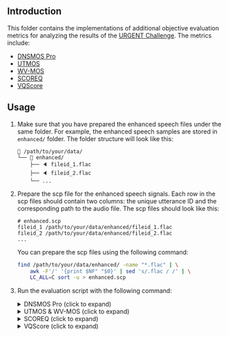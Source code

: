 ## Introduction

This folder contains the implementations of additional objective evaluation metrics for analyzing the results of the [URGENT Challenge](https://urgent-challenge.github.io/urgent2024/). The metrics include:

- [DNSMOS Pro](calculate_nonintrusive_dnsmos_pro.py)
- [UTMOS](calculate_nonintrusive_mos.py)
- [WV-MOS](calculate_nonintrusive_mos.py)
- [SCOREQ](calculate_nonintrusive_scoreq.py)
- [VQScore](calculate_nonintrusive_vqscore.py)

## Usage

1. Make sure that you have prepared the enhanced speech files under the same folder. For example, the enhanced speech samples are stored in `enhanced/` folder. The folder structure will look like this:
    ```
    📁 /path/to/your/data/
    └── 📁 enhanced/
        ├── 🔈 fileid_1.flac
        ├── 🔈 fileid_2.flac
        └── ...
    ```

2. Prepare the scp file for the enhanced speech signals. Each row in the scp files should contain two columns: the unique utterance ID and the corresponding path to the audio file. The scp files should look like this:
    ```
    # enhanced.scp
    fileid_1 /path/to/your/data/enhanced/fileid_1.flac
    fileid_2 /path/to/your/data/enhanced/fileid_2.flac
    ...
    ```

    You can prepare the scp files using the following command:
    ```bash
    find /path/to/your/data/enhanced/ -name "*.flac" | \
        awk -F'/' '{print $NF" "$0}' | sed 's/.flac / /' | \
        LC_ALL=C sort -u > enhanced.scp
    ```

3. Run the evaluation script with the following command:

    <details><summary>DNSMOS Pro (click to expand)</summary><div>

    ```bash
    #!/bin/bash
    nj=8  # Number of parallel CPU/GPU jobs for speedup
    python=python3

    git clone https://github.com/fcumlin/DNSMOSPro
    DNSMOSPro_dir="./DNSMOSPro"

    # Whether to use GPU for inference
    gpu_inference=true
    if ${gpu_inference}; then
        _device="cuda"
    else
        _device="cpu"
    fi

    inf_scp=enhanced.scp

    pids=() # initialize pids
    for idx in $(seq ${nj}); do
    (

        # Run each parallel job on a different GPU (if $gpu_inference = true)
        CUDA_VISIBLE_DEVICES=$((${idx} - 1)) ${python} calculate_nonintrusive_dnsmos_pro.py \
            --inf_scp "${inf_scp}" \
            --output_dir "${output_prefix}"/scoring_dnsmos_pro \
            --device ${_device} \
            --nsplits ${nj} \
            --job ${idx} \
            --model_path "${DNSMOSPro_dir}"/runs/NISQA/model_best.pt

    ) &
    pids+=($!) # store background pids
    done
    i=0; for pid in "${pids[@]}"; do wait ${pid} || ((++i)); done
    [ ${i} -gt 0 ] && echo "$0: ${i} background jobs were failed." && false
    echo "Finished"

    if [ ${nj} -gt 1 ]; then
        for i in $(seq ${nj}); do
            cat "${output_prefix}"/scoring_dnsmos_pro/DNSMOSPro.${i}.scp
        done > "${output_prefix}"/scoring_dnsmos_pro/DNSMOSPro.scp

        python - <<EOF
    scores = []
    with open("${output_prefix}/scoring_dnsmos_pro/DNSMOSPro.scp", "r") as f:
        for line in f:
            uid, score = line.strip().split()
            scores.append(float(score))
    mean_score = np.nanmean(scores)
    with open("${output_prefix}/scoring_dnsmos_pro/RESULTS.txt", "w") as out:
        out.write(f"DNSMOSPro: {mean_score:.4f}\n")
    EOF
    fi
    ```

    </div></details>

    <details><summary>UTMOS & WV-MOS (click to expand)</summary><div>

    ```bash
    #!/bin/bash
    nj=8  # Number of parallel CPU/GPU jobs for speedup
    python=python3

    ${python} -m pip install git+https://github.com/AndreevP/wvmos
    ${python} -m pip install git+https://github.com/sarulab-speech/UTMOSv2.git
    git clone https://huggingface.co/spaces/sarulab-speech/UTMOSv2

    # Whether to use GPU for inference
    gpu_inference=true
    if ${gpu_inference}; then
        _device="cuda"
    else
        _device="cpu"
    fi

    inf_scp=enhanced.scp

    pids=() # initialize pids
    for idx in $(seq ${nj}); do
    (

        # Run each parallel job on a different GPU (if $gpu_inference = true)
        CUDA_VISIBLE_DEVICES=$((${idx} - 1)) ${python} calculate_nonintrusive_mos.py \
            --inf_scp "${inf_scp}" \
            --output_dir "${output_prefix}"/scoring_nn_mos \
            --device ${_device} \
            --nsplits ${nj} \
            --job ${idx} \
            --utmos_tag utmos22_strong

    ) &
    pids+=($!) # store background pids
    done
    i=0; for pid in "${pids[@]}"; do wait ${pid} || ((++i)); done
    [ ${i} -gt 0 ] && echo "$0: ${i} background jobs were failed." && false
    echo "Finished"

    if [ ${nj} -gt 1 ]; then
        for i in $(seq ${nj}); do
            cat "${output_prefix}"/scoring_nn_mos/UTMOS.${i}.scp
        done > "${output_prefix}"/scoring_nn_mos/UTMOS.scp
        for i in $(seq ${nj}); do
            cat "${output_prefix}"/scoring_nn_mos/WV_MOS.${i}.scp
        done > "${output_prefix}"/scoring_nn_mos/WV_MOS.scp

        python - <<EOF
    scores = []
    with open("${output_prefix}/scoring_nn_mos/UTMOS.scp", "r") as f:
        for line in f:
            uid, score = line.strip().split()
            scores.append(float(score))
    mean_score = np.nanmean(scores)
    with open("${output_prefix}/scoring_nn_mos/RESULTS.txt", "w") as out:
        out.write(f"UTMOS: {mean_score:.4f}\n")

    scores = []
    with open("${output_prefix}/scoring_nn_mos/WV_MOS.scp", "r") as f:
        for line in f:
            uid, score = line.strip().split()
            scores.append(float(score))
    mean_score = np.nanmean(scores)
    with open("${output_prefix}/scoring_nn_mos/RESULTS.txt", "a") as out:
        out.write(f"WV_MOS: {mean_score:.4f}\n")
    EOF
    fi
    ```

    </div></details>

    <details><summary>SCOREQ (click to expand)</summary><div>

    ```bash
    #!/bin/bash
    nj=8  # Number of parallel CPU/GPU jobs for speedup
    python=python3

    ${python} -m pip install scoreq

    # Whether to use GPU for inference
    gpu_inference=true
    if ${gpu_inference}; then
        _device="cuda"
    else
        _device="cpu"
    fi

    inf_scp=enhanced.scp

    pids=() # initialize pids
    for idx in $(seq ${nj}); do
    (

        # Run each parallel job on a different GPU (if $gpu_inference = true)
        CUDA_VISIBLE_DEVICES=$((${idx} - 1)) ${python} calculate_nonintrusive_scoreq.py \
            --inf_scp "${inf_scp}" \
            --output_dir "${output_prefix}"/scoring_scoreq \
            --device ${_device} \
            --nsplits ${nj} \
            --job ${idx}

    ) &
    pids+=($!) # store background pids
    done
    i=0; for pid in "${pids[@]}"; do wait ${pid} || ((++i)); done
    [ ${i} -gt 0 ] && echo "$0: ${i} background jobs were failed." && false
    echo "Finished"

    if [ ${nj} -gt 1 ]; then
        for i in $(seq ${nj}); do
            cat "${output_prefix}"/scoring_scoreq/SCOREQ.${i}.scp
        done > "${output_prefix}"/scoring_scoreq/SCOREQ.scp

        python - <<EOF
    scores = []
    with open("${output_prefix}/scoring_scoreq/SCOREQ.scp", "r") as f:
        for line in f:
            uid, score = line.strip().split()
            scores.append(float(score))
    mean_score = np.nanmean(scores)
    with open("${output_prefix}/scoring_scoreq/RESULTS.txt", "w") as out:
        out.write(f"SCOREQ: {mean_score:.4f}\n")
    EOF
    fi
    ```

    </div></details>

    <details><summary>VQScore (click to expand)</summary><div>

    ```bash
    #!/bin/bash
    nj=8  # Number of parallel CPU/GPU jobs for speedup
    python=python3

    git clone https://github.com/JasonSWFu/VQscore
    VQscore_dir=VQscore

    # Whether to use GPU for inference
    gpu_inference=true
    if ${gpu_inference}; then
        _device="cuda"
    else
        _device="cpu"
    fi

    inf_scp=enhanced.scp

    pids=() # initialize pids
    for idx in $(seq ${nj}); do
    (

        # Run each parallel job on a different GPU (if $gpu_inference = true)
        CUDA_VISIBLE_DEVICES=$((${idx} - 1)) ${python} calculate_nonintrusive_vqscore.py \
            --inf_scp "${inf_scp}" \
            --output_dir "${output_prefix}"/scoring_vqscore \
            --device ${_device} \
            --nsplits ${nj} \
            --job ${idx} \
            --vqscore_conf "${VQscore_dir}/config/QE_cbook_size_2048_1_32_IN_input_encoder_z_Librispeech_clean_github.yaml" \
            --vqscore_model "${VQscore_dir}/exp/QE_cbook_size_2048_1_32_IN_input_encoder_z_Librispeech_clean_github/checkpoint-dnsmos_ovr_CC=0.835.pkl"

    ) &
    pids+=($!) # store background pids
    done
    i=0; for pid in "${pids[@]}"; do wait ${pid} || ((++i)); done
    [ ${i} -gt 0 ] && echo "$0: ${i} background jobs were failed." && false
    echo "Finished"

    if [ ${nj} -gt 1 ]; then
        for i in $(seq ${nj}); do
            cat "${output_prefix}"/scoring_vqscore/VQscore.${i}.scp
        done > "${output_prefix}"/scoring_vqscore/VQscore.scp

        python - <<EOF
    scores = []
    with open("${output_prefix}/scoring_vqscore/VQscore.scp", "r") as f:
        for line in f:
            uid, score = line.strip().split()
            scores.append(float(score))
    mean_score = np.nanmean(scores)
    with open("${output_prefix}/scoring_vqscore/RESULTS.txt", "w") as out:
        out.write(f"VQscore: {mean_score:.4f}\n")
    EOF
    fi
    ```

    </div></details>

